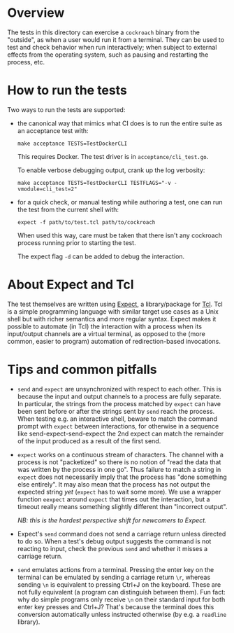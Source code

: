 # Overview

The tests in this directory can exercise a `cockroach` binary from the
"outside", as when a user would run it from a terminal. They can be
used to test and check behavior when run interactively; when subject
to external effects from the operating system, such as pausing and
restarting the process, etc.

# How to run the tests

Two ways to run the tests are supported:

- the canonical way that mimics what CI does is to run the entire
  suite as an acceptance test with:

  `make acceptance TESTS=TestDockerCLI`

  This requires Docker. The test driver is in `acceptance/cli_test.go`.

  To enable verbose debugging output, crank up the log verbosity:

  `make acceptance TESTS=TestDockerCLI TESTFLAGS="-v -vmodule=cli_test=2"`

- for a quick check, or manual testing while authoring a test, one can
  run the test from the current shell with:

  `expect -f path/to/test.tcl path/to/cockroach`

  When used this way, care must be taken that there isn't any
  cockroach process running prior to starting the test.

  The expect flag `-d` can be added to debug the interaction.

# About Expect and Tcl

The test themselves are written using
[Expect](https://en.wikipedia.org/wiki/Expect), a library/package for
[Tcl](https://en.wikipedia.org/wiki/Tcl). Tcl is a simple programming
language with similar target use cases as a Unix shell but with richer
semantics and more regular syntax. Expect makes it possible to
automate (in Tcl) the interaction with a process when its input/output channels
are a virtual terminal, as opposed to the (more common, easier to
program) automation of redirection-based invocations.

# Tips and common pitfalls

- `send` and `expect` are unsynchronized with respect to each
  other. This is because the input and output channels to a process
  are fully separate. In particular, the strings from the process
  matched by `expect` can have been sent before or after the strings
  sent by `send` reach the process.  When testing e.g. an interactive
  shell, beware to match the command prompt with `expect` between
  interactions, for otherwise in a sequence like
  send-expect-send-expect the 2nd expect can match the remainder of
  the input produced as a result of the first send.

- `expect` works on a continuous stream of characters. The channel
  with a process is not "packetized" so there is no notion of "read
  the data that was written by the process in one go". Thus failure to
  match a string in `expect` does not necessarily imply that the
  process has "done something else entirely". It may also mean
  that the process has not output the expected string *yet* (`expect`
  has to wait some more). We use a wrapper function `eexpect` around
  `expect` that times out the interaction, but a timeout really means
  something slightly different than "incorrect output".

  *NB: this is the hardest perspective shift for newcomers to Expect.*

- Expect's `send` command does not send a carriage return unless
  directed to do so. When a test's debug output suggests the command
  is not reacting to input, check the previous `send` and whether it
  misses a carriage return.

- `send` emulates actions from a terminal. Pressing the enter key on
  the terminal can be emulated by sending a carriage return `\r`,
  whereas sending `\n` is equivalent to pressing Ctrl+J on the
  keyboard. These are not fully equivalent (a program can distinguish
  between them).  Fun fact: why do simple programs only receive `\n`
  on their standard input for both enter key presses and Ctrl+J?
  That's because the terminal does this conversion automatically unless
  instructed otherwise (by e.g. a `readline` library).
